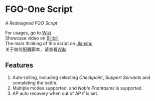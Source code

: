 # FGO-One Script

_A Redesigned FGO Script_ 

For usages, go to [Wiki](https://github.com/Meowcolm024/FGO-One/wiki)  
Showcase video on [Bilibili](https://www.bilibili.com/video/av35291507)  
The main thinking of this script on [Jianshu](https://www.jianshu.com/p/1b2ca5454c73)  
关于如何配置脚本，请查看[Wiki](https://github.com/Meowcolm024/FGO-One/wiki)  

## Features

1. Auto-rolling, including selecting _Checkpoint_, _Support Servants_ and 
completing the battle.  
2. Multiple modes supported, and _Noble Phantasms_ is supported.  
3. AP auto recovery when out of AP if is set.  
